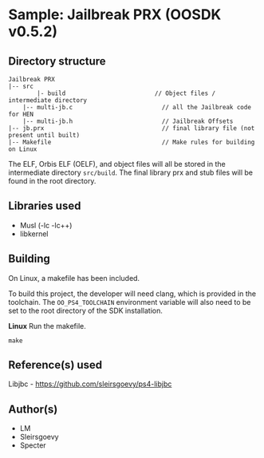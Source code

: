 # Sample: Jailbreak PRX (OOSDK v0.5.2)

## Directory structure
```
Jailbreak PRX
|-- src
        |- build                         // Object files / intermediate directory
    |-- multi-jb.c                         // all the Jailbreak code for HEN
    |-- multi-jb.h                         // Jailbreak Offsets
|-- jb.prx                                 // final library file (not present until built)
|-- Makefile                               // Make rules for building on Linux
```
The ELF, Orbis ELF (OELF), and object files will all be stored in the intermediate directory `src/build`. The final library prx and stub files will be found in the root directory.



## Libraries used

- Musl (-lc -lc++)
- libkernel



## Building

On Linux, a makefile has been included.

To build this project, the developer will need clang, which is provided in the toolchain. The `OO_PS4_TOOLCHAIN` environment variable will also need to be set to the root directory of the SDK installation.


__Linux__
Run the makefile.
```
make
```

## Reference(s) used

Libjbc - https://github.com/sleirsgoevy/ps4-libjbc


## Author(s)
- LM
- Sleirsgoevy
- Specter
